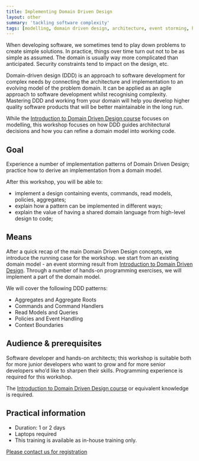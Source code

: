 ```yaml
---
title: Implementing Domain Driven Design
layout: other
summary: 'tackling software complexity'
tags: [modelling, domain driven design, architecture, event storming, hexagonal architecture]
---
```


When developing software, we sometimes tend to play down problems to create simple solutions. In practice, things over time turn out not to be as simple as assumed. The domain is usually way more complicated than anticipated. Security constraints tend to impact on the design, etc.

Domain-driven design (DDD) is an approach to software development for complex needs by connecting the architecture and implementation to an evolving model of the problem domain. It can be applied as an agile approach to software development whilst recognising complexity. Mastering DDD and working from your domain will help you develop higher quality software products that will be better maintainable in the long run.

While the [Introduction to Domain Driven Design course](https://www.qwan.eu/training/ddd-introduction) focuses on modelling, this workshop focuses on how DDD guides architectural decisions and how you can refine a domain model into working code.

## Goal

Experience a number of implementation patterns of Domain Driven Design; practice how to derive an implementation from a domain model.

After this workshop, you will be able to:
- implement a design containing events, commands, read models, policies, aggregates;
- explain how a pattern can be implemented in different ways;
- explain the value of having a shared domain language from high-level design to code;

## Means

After a quick recap of the main Domain Driven Design concepts, we introduce the running case for the workshop. we start from an existing domain model - an event storming result from [Introduction to Domain Driven Design](training/ddd-introduction). Through a number of hands-on programming exercises, we will implement a part of the domain model. 

We will cover the following DDD patterns:

- Aggregates and Aggregate Roots
- Commands and Command Handlers
- Read Models and Queries
- Policies and Event Handling
- Context Boundaries

## Audience & prerequisites

Software developer and hands-on architects; this workshop is suitable both for more junior developers who want to grow and for more senior developers who’d like to sharpen their skills. Programming experience is required for this workshop.

The [Introduction to Domain Driven Design course](/training/ddd-introduction) or equivalent knowledge is required.

## Practical information

* Duration: 1 or 2 days
* Laptops required
* This training is available as in-house training only.

[Please contact us for registration](/contact)
